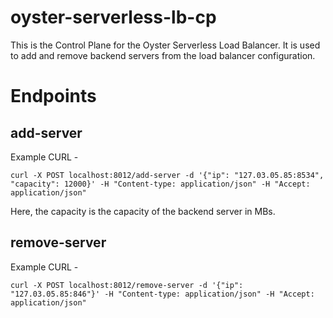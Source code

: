 # oyster-serverless-lb-cp

This is the Control Plane for the Oyster Serverless Load Balancer. It is used to add and remove backend servers from the load balancer configuration.

# Endpoints

## add-server

Example CURL -
```shell
curl -X POST localhost:8012/add-server -d '{"ip": "127.03.05.85:8534", "capacity": 12000}' -H "Content-type: application/json" -H "Accept: application/json"
```

Here, the capacity is the capacity of the backend server in MBs.

## remove-server

Example CURL -
```shell
curl -X POST localhost:8012/remove-server -d '{"ip": "127.03.05.85:846"}' -H "Content-type: application/json" -H "Accept: application/json"
```
